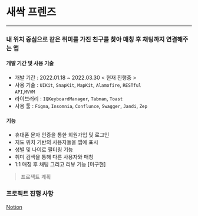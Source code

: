 # 새싹 프렌즈
---
### 내 위치 중심으로 같은 취미를 가진 친구를 찾아 매칭 후 채팅까지 연결해주는 앱

#### 개발 기간 및 사용 기술
- 개발 기간 : 2022.01.18 ~ 2022.03.30 < 현재 진행중 >
- 사용 기술 : <code>UIKit</code>, <code>SnapKit</code>, <code>MapKit</code>, <code>Alamofire</code>, <code>RESTful API</code>,<code>MVVM</code>
- 라이브러리 : <code>IQKeyboardManager</code>, <code>Tabman</code>, <code>Toast</code>
- 사용 툴 : <code>Figma</code>, <code>Insomnia</code>, <code>Conflunce</code>, <code>Swagger</code>, <code>Jandi</code>, <code>Zep</code>

#### 기능
- 휴대폰 문자 인증을 통한 회원가입 및 로그인
- 지도 위치 기반의 사용자들을 맵에 표시
- 성별 및 나이로 필터링 기능
- 취미 검색을 통해 다른 사용자와 매칭
- 1:1 매칭 후 채팅 그리고 리뷰 기능 [미구현]


> 프로젝트 계획








### 프로젝트 진행 사항

[Notion](https://fir-treatment-31c.notion.site/SeSac-Friends-Service-Level-Project-5a40d82f3d6a42188dcfb4832b332ab0)


